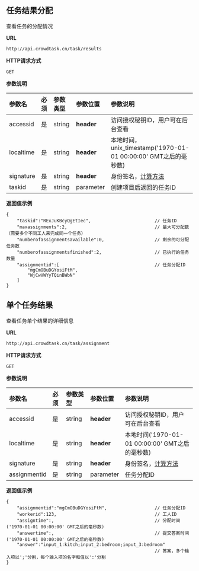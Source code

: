 ## 任务结果分配

查看任务的分配情况

**URL**
```  
http://api.crowdtask.cn/task/results
```

**HTTP请求方式**
```
GET
```

**参数说明**

|参数名|必须|参数类型|参数位置|参数说明|
|:---|:---|:---|:---|:---|
|accessid|是|string|**header**|访问授权秘钥ID，用户可在后台查看|
|localtime|是|string|**header**|本地时间，unix_timestamp('1970-01-01 00:00:00' GMT之后的毫秒数)|
|signature|是|string|**header**|身份签名，[计算方法](../api/index.md#signature)|
|taskid|是|string|parameter|创建项目后返回的任务ID|

**返回值示例**
```
{
	"taskid":"RExJuKBcyQgEtIec",						// 任务ID
	"maxassignments":2,									// 最大可分配数（需要多个不同工人来完成同一个任务）
	"numberofassignmentsavailable":0,					// 剩余的可分配任务数
	"numberofassignmentsfinished":2,					// 已执行的任务数量	
	"assignmentid":[									// 任务分配ID
		"mgCmOBuDGYosiFtM",
		"WjCwVWYyTQinBWbN"
	]
}
```


## 单个任务结果

查看任务单个结果的详细信息

**URL**
```  
http://api.crowdtask.cn/task/assignment
```
   
**HTTP请求方式**
```
GET
```

**参数说明**

|参数名|必须|参数类型|参数位置|参数说明|
|:---|:---|:---|:---|:---|
|accessid|是|string|**header**|访问授权秘钥ID，用户可在后台查看|
|localtime|是|string|**header**|本地时间('1970-01-01 00:00:00' GMT之后的毫秒数)|
|signature|是|string|**header**|身份签名，[计算方法](../api/index.md#signature)|
|assignmentid|是|string|parameter|任务分配ID|

**返回值示例**
```
{		
	"assignmentid":"mgCmOBuDGYosiFtM",					// 任务分配ID
	"workerid":123,										// 工人ID
	"assigntime":,										// 分配时间('1970-01-01 00:00:00' GMT之后的毫秒数)
	"answertime":,										// 提交答案时间('1970-01-01 00:00:00' GMT之后的毫秒数)
	"answer":"input_1:kitch;input_2:bedroom;input_3:bedroom"
														// 答案，多个输入项以';'分割，每个输入项的名字和值以':'分割
}
```